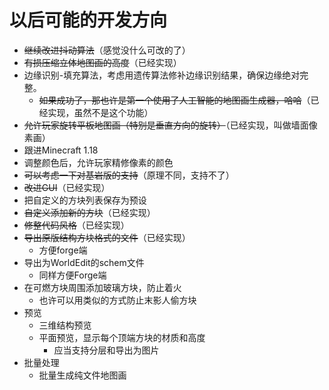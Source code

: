 # 以后可能的开发方向

- ~~继续改进抖动算法~~（感觉没什么可改的了）
- ~~有损压缩立体地图画的高度~~（已经实现）
- 边缘识别-填充算法，考虑用遗传算法修补边缘识别结果，确保边缘绝对完整。
  - ~~如果成功了，那也许是第一个使用了人工智能的地图画生成器，哈哈~~（已经实现，虽然不是这个功能）
- ~~允许玩家旋转平板地图画（特别是垂直方向的旋转）~~（已经实现，叫做墙面像素画）
- 跟进Minecraft 1.18
- 调整颜色后，允许玩家精修像素的颜色
- ~~可以考虑一下对基岩版的支持~~（原理不同，支持不了）
- ~~改进GUI~~（已经实现）
- 把自定义的方块列表保存为预设
- ~~自定义添加新的方块~~（已经实现）
- ~~修整代码风格~~（已经实现）
- ~~导出原版结构方块格式的文件~~（已经实现）
  - 方便forge端
- 导出为WorldEdit的schem文件
  - 同样方便Forge端
- 在可燃方块周围添加玻璃方块，防止着火
  - 也许可以用类似的方式防止末影人偷方块
- 预览
  - 三维结构预览
  - 平面预览，显示每个顶端方块的材质和高度
    - 应当支持分层和导出为图片
- 批量处理
  - 批量生成纯文件地图画